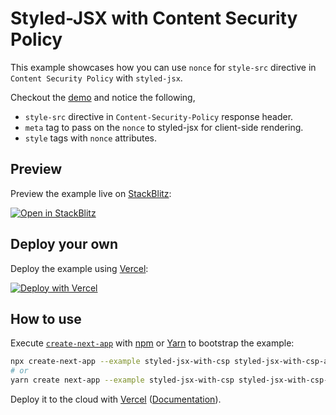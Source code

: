 # Styled-JSX with Content Security Policy

This example showcases how you can use `nonce` for `style-src` directive in `Content Security Policy` with `styled-jsx`.

Checkout the [demo](https://styled-jsx-with-csp.vercel.app/) and notice the following,

- `style-src` directive in `Content-Security-Policy` response header.
- `meta` tag to pass on the `nonce` to styled-jsx for client-side rendering.
- `style` tags with `nonce` attributes.

## Preview

Preview the example live on [StackBlitz](http://stackblitz.com/):

[![Open in StackBlitz](https://developer.stackblitz.com/img/open_in_stackblitz.svg)](https://stackblitz.com/github/vercel/next.js/tree/canary/examples/styled-jsx-with-csp)

## Deploy your own

Deploy the example using [Vercel](https://vercel.com?utm_source=github&utm_medium=readme&utm_campaign=next-example):

[![Deploy with Vercel](https://vercel.com/button)](https://vercel.com/new/git/external?repository-url=https://github.com/vercel/next.js/tree/canary/examples/styled-jsx-with-csp&project-name=styled-jsx-with-csp&repository-name=styled-jsx-with-csp)

## How to use

Execute [`create-next-app`](https://github.com/vercel/next.js/tree/canary/packages/create-next-app) with [npm](https://docs.npmjs.com/cli/init) or [Yarn](https://yarnpkg.com/lang/en/docs/cli/create/) to bootstrap the example:

```bash
npx create-next-app --example styled-jsx-with-csp styled-jsx-with-csp-app
# or
yarn create next-app --example styled-jsx-with-csp styled-jsx-with-csp-app
```

Deploy it to the cloud with [Vercel](https://vercel.com/new?utm_source=github&utm_medium=readme&utm_campaign=next-example) ([Documentation](https://nextjs.org/docs/deployment)).
